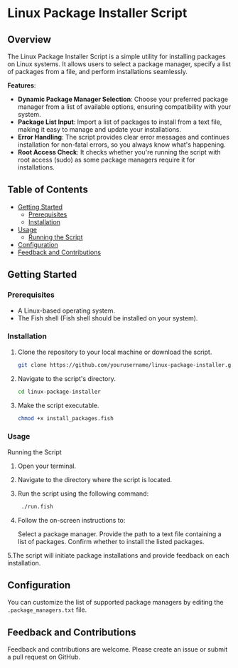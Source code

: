 # Linux Package Installer Script

## Overview

The Linux Package Installer Script is a simple utility for installing packages on Linux systems. It allows users to select a package manager, specify a list of packages from a file, and perform installations seamlessly.

**Features**:

- **Dynamic Package Manager Selection**: Choose your preferred package manager from a list of available options, ensuring compatibility with your system.
- **Package List Input**: Import a list of packages to install from a text file, making it easy to manage and update your installations.
- **Error Handling**: The script provides clear error messages and continues installation for non-fatal errors, so you always know what's happening.
- **Root Access Check**: It checks whether you're running the script with root access (sudo) as some package managers require it for installations.

## Table of Contents

- [Getting Started](#getting-started)
  - [Prerequisites](#prerequisites)
  - [Installation](#installation)
- [Usage](#usage)
  - [Running the Script](#running-the-script)
- [Configuration](#configuration)
- [Feedback and Contributions](#feedback-and-contributions)

## Getting Started

### Prerequisites

- A Linux-based operating system.
- The Fish shell (Fish shell should be installed on your system).

### Installation

1. Clone the repository to your local machine or download the script.

   ```bash
   git clone https://github.com/yourusername/linux-package-installer.git
   ```

2. Navigate to the script's directory.

   ```bash
   cd linux-package-installer
   ```

3. Make the script executable.

   ```bash
   chmod +x install_packages.fish
   ```

### Usage

Running the Script

1. Open your terminal.

2. Navigate to the directory where the script is located.

3. Run the script using the following command:

    ```bash
     ./run.fish
    ```

4. Follow the on-screen instructions to:

    Select a package manager.
    Provide the path to a text file containing a list of packages.
    Confirm whether to install the listed packages.

5.The script will initiate package installations and provide feedback on each installation.

## Configuration

You can customize the list of supported package managers by editing the `.package_managers.txt` file.

## Feedback and Contributions

Feedback and contributions are welcome. Please create an issue or submit a pull request on GitHub.
